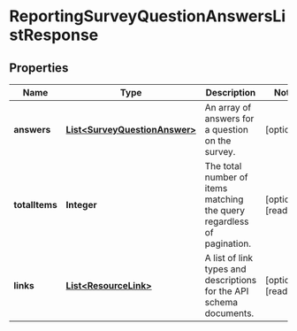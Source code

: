 

# ReportingSurveyQuestionAnswersListResponse


## Properties

| Name | Type | Description | Notes |
|------------ | ------------- | ------------- | -------------|
|**answers** | [**List&lt;SurveyQuestionAnswer&gt;**](SurveyQuestionAnswer.md) | An array of answers for a question on the survey. |  [optional] |
|**totalItems** | **Integer** | The total number of items matching the query regardless of pagination. |  [optional] [readonly] |
|**links** | [**List&lt;ResourceLink&gt;**](ResourceLink.md) | A list of link types and descriptions for the API schema documents. |  [optional] [readonly] |



